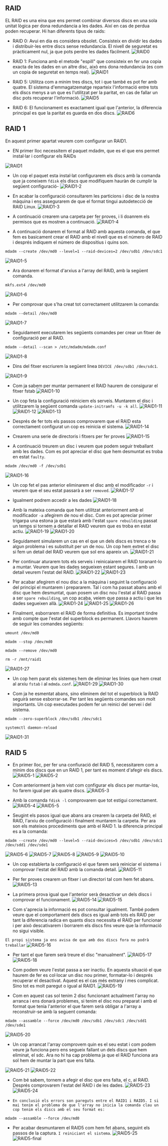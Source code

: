 
## RAID
EL RAID es una eina que ens permet combinar diversos discs en una sola unitat lògica per dona redundancia a les dades. Així en cas de perdua poden recuperar. Hi han diferents tipus de raids:

- RAID 0: Avui en dia es considera obsolet. Consisteix en dividir les dades i distribuir-les entre discs sense redundancia. El nivell de seguretat es pràcticament nul, ja que pots perdre les dades fàcilment.
![RAID0](RAID-0.png)

- RAID 1: Funciona amb el metode "espill" que consisteix en fer una copia exacta de les dades en un altre disc, això ens dona redundancia (es com un copia de seguretat en temps real).
![RAID1](RAID-1.png)

- RAID 5: Utilitza com a minim tres discs, tot i que també es pot fer amb quatre. El sistema d'emmagatzematge reparteix l'informació entre tots els discs menys a un que es l'utilitzat per la paritat, en cas de fallar un disc pots recuperar l'informació.
![RAID5](RAID-5.jpg)

- RAID 6: El funcionament es exactament igual que l'anterior, la diferencia principal es que la paritat es guarda en dos discs.
![RAID6](RAID-6.jpg)


## RAID 1

En aquest primer apartat veurem com configurar un RAID1. 

- EN primer lloc necessitem el paquet mdadm, que es el que ens permet instal·lar i configurar els RAIDs

![RAID1](RAID1.png)

- Un cop el paquet esta instal·lat configurarem els discs amb la comanda que ja coneixem ```fdisk``` els discs que modifiquem hauràn de cumplir la següent configuració-
![RAID1-2](RAID1-2.png)

- En acabar la configuració consultarem les particions i disc de la nostra màquina i ens assegurarem de que el format tingui autodetecció de RAID Linux.
![RAID1-3](RAID1-3.png)

- A continuació crearem una carpeta per fer proves, i li doanrem els permisos que es mostren a continuació.
![RAID1-4](RAID1-4.png)

- A continuació donarem el format al RAID amb aquesta comanda, el que fem es basicament crear el RAID amb el nivell que es el número de RAID i després indiquem el número de dispositius i quins son. 
```
mdadm --create /dev/md0 --level=1 --raid-devices=2 /dev/sdb1 /dev/sdc1
```
![RAID1-5](RAID1-5.png)

- Ara donarem el format d'arxius a l'array del RAID, amb la següent comanda.
```
mkfs.ext4 /dev/md0
```
![RAID1-6](RAID1-6.png)

- Per comprovar que s'ha creat tot correctament utilitzarem la comanda: 
```
mdadm --detail /dev/md0
```
![RAID1-7](RAID1-7.png)

- Seguidament executarem les següents comandes per crear un fitxer de configuració per al RAID.
```
mdadm --detail --scan > /etc/mdadm/mdadm.conf
```
![RAID1-8](RAID1-8.png)

- Dins del fitxer escriurem la següent linea ```DEVICE /dev/sdb1 /dev/sdc1```.

![RAID1-9](RAID1-9.png)

- Com ja sabem per muntar permanent el RAID haurem de consigurar el fitxer fstab 
![RAID1-10](RAID1-10.png)

- Un cop feta la configuració reiniciem els serveis. Muntarem el disc i utilitzarem la següent comanda ```update-initramfs -u -k all```.
![RAID1-11](RAID1-11.png)
![RAID1-12](RAID1-12.png)
![RAID1-13](RAID1-13.png)

- Després de fer tots els passos comprovarem que el RAID esta correctament configurat un cop es reinicia el sistema.
![RAID1-14](RAID1-14.png)

- Crearem una serie de directoris i fitxers per fer proves 
![RAID1-15](RAID1-16.png)

- A continuació treurem un disc i veurem que podem seguir treballant amb les dades. Com es pot apreciar el disc que hem desmuntat es troba en estat ```faulty```.
```
mdadm /dev/md0 -f /dev/sdb1
```
![RAID1-16](RAID1-17.png)

- Un cop fet el pas anterior eliminarem el disc amb el modificador ```-r``` i veurem que el seu estat passarà a ser ```removed```.
![RAID1-17](RAID1-15.png)

- Igualment podrem accedir a les dades 
![RAID1-18](RAID1-18.png)

- Amb la mateixa comanda que hem utilitzat anteriorment amb el modificador ```-a``` afegirem de nou el disc. Com es pot apreciar primer trigarpa una estona ja que estarà amb l'estat ```spare rebuilding``` passat un temps si tornem a detallar el RAID veurem que es troba en estat actiu.
![RAID1-19](RAID1-19.png)
![RAID1-20](RAID1-20.png)

- Seguidament simularem un cas en el que un dels discs es trenca o te algun problema i es substituit per un de nou. Un cop hem extret el disc si fem un detail del RAID veurem que sol ens apareix un.
![RAID1-21](RAID1-21.png)

- Per continuar aturarem tots els serveis i reinicaiarem el RAID toranant-lo a muntar. Veurem que les dades segueixen estant segures. I amb un detail veurem l'estat del RAID.
![RAID1-22](RAID1-22.png)
![RAID1-23](RAID1-23.png)

- Per acabar afegirem el nou disc a la màquina i seguint la configuració del principi el muntarem i prepararem. Tal i com ha passat abans amb el disc que hem desmuntat, quan posem un disc nou l'estat al RAID passa a ser ```spare rebuilding```, un cop acaba, veiem que passa a actiu i que les dades segueixen allà.
![RAID1-24](RAID1-25.png)
![RAID1-25](RAID1-26.png)
![RAID1-26](RAID1-27.png)

- Finalment, esborrarem el RAID de forma definitiva. Es important tindre amb compte que l'estat del superblock es permanent. Llavors haurem de seguir les comandes següents:
```
umount /dev/md0
```
```
mdadm --stop /dev/md0
```
```
mdadm --remove /dev/md0
```
```
rm -r /mnt/raid1
```
![RAID1-27](RAID1-28.png)

- Un cop hem parat els sistemes hem de eliminar les linies que hem creat al arxiu ```fstab``` i al ```mdmda.conf```.
![RAID1-29](RAID1-29.png)
![RAID1-30](RAID1-30.png)

- Com ja he esmentat abans, sino eliminem del tot el superblock la RAID seguirà sense esborrar-se. Per tant les següents comandes son molt importants. Un cop executades podem fer un reinici del servei i del sistema.
```
mdadm --zero-superblock /dev/sdb1 /dev/sdc1
```
```
systemctl daemon-reload
```
![RAID1-31](RAID1-31.png)

## RAID 5

- En primer lloc, per fer una confiuració del RAID 5, necessitarem com a minim dos discs que en un RAID 1, per tant es moment d'afegir els discs.
![RAID5-1](RAID5-1.png)
![RAID5-2](RAID5-2.png)

- Com anteriorment ja hem vist com configurar els discs per muntar-los, ho farem igual per als quatre discs.
![RAID5-3](RAID5-3.png)

- Amb la comanda ```fdisk -l``` comprovarem que tot estigui correctament.
![RAID5-4](RAID5-4.png)
![RAID5-5](RAID5-5.png)

- Seugint els pasos igual que abans ara crearem la carpeta del RAID, el RAID, l'arxiu de configuració i finalment muntarem la carpeta. Per ara son els mateixos procediments que amb el RAID 1. la diferencia principal es a la comanda:
```
mdadm --create /dev/md0 --level=5 --raid-devices=5 /dev/sdb1 /dev/sdc1 /dev/sdd1 /dev/sde1
```
![RAID5-6](RAID5-6.png)
![RAID5-7](RAID5-7.png)
![RAID5-8](RAID5-8.png)
![RAID5-9](RAID5-9.png)
![RAID5-10](RAID5-10.png)

- Un cop establerta la configuració el que farem serà reiniciar el sistema i comprovar l'estat del RAID amb la comanda detail.
![RAID5-11](RAID5-12.png)

- Per fer proves crearem un fitxer i un directori tal com hem fet abans.
![RAID5-13](RAID5-13.png)

- La primera prova igual que l'anterior serà desactivar un dels discs i comprovar el funcionament.
![RAID5-14](RAID5-14.png)
![RAID5-15](RAID5-15.png)

- Com s'aprecia la informació es pot consultar igualment. També podem veure que el comportament dels discs es igual amb tots els RAID per tant la diferencia radica en quants discs necessita el RAID per funcionar i per això descativarem i borrarem els discs fins veure que la informació no sigui visible.

```El propi sistema ja ens avisa de que amb dos discs fora no podrà treballar```
![RAID5-16](RAID5-16.png)

- Per tant el que farem serà treure el disc "manualment".
![RAID5-17](RAID5-17.png)
![RAID5-18](RAID5-18.png)

- Com podem veure l'estat passa a ser inactiu. En aquesta situació el que haurem de fer es col·locar un disc nou primer, formatar-lo i després recuperar el desactivat. Aquest es el cas més extrany i mes complicat. Sino tot es molt paregut o igual al RAID1.
![RAID5-19](RAID5-19.png)

- Com en aquest cas sol tenim 2 disc funcionant actualment l'array no arranca i ens donarà problemes, si tenim el disc nou preparat i amb el format que tenia l'anterior el que farem serà obligar a l'array a reconstruir-se amb la seguent comanda:
```
mdadm --assamble --force /dev/md0 /dev/sdb1 /dev/sdc1 /dev/sdd1 /dev/sde1
```
![RAID5-20](RAID5-20.png)

- Un cop arrancat l'array comprovem quin es el seu estat i com podem veure ja funciona pero ens segueix fallant un dels discs que hem eliminat, el sdc. Ara no hi ha cap problema ja que el RAID funciona ara sol hem de muntar la part que ens falta.

![RAID5-21](RAID5-21.png)
![RAID5-22](RAID5-22.png)

- Com bé sabem, tornem a afegir el disc que ens falta, el c, al RAID. Després comprovarem l'estat del RAID i de les dades.
![RAID5-23](RAID5-23.png)
![RAID5-24](RAID5-24.png)

- ```En conclusió els errors son pareguts entre el RAID1 i RAID5. I si mai tenim el problema de que l'array no inicia la comanda clau un cop tenim els discs amb el seu format es:```
```
mdadm --assamble --force /dev/md0
```

- Per acabar desmuntarem el RAID5 com hem fet abans, seguint els passos de la captura. ```I reiniciant el sistema```.
![RAID5-25](RAID5-25.png)
![RAID5-final](RAID5-final.png)
